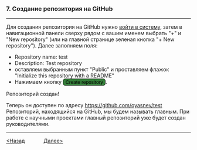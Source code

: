 ### 7. Создание репозитория на GitHub 

---

Для создания репозитория на GitHub нужно [войти в систему](https://github.com/), затем в навигационной панели сверху рядом с вашим именем выбрать "+" и "New repository" (или на главной странице зеленая кнопка "+ New repository"). Далее заполняем поля: 
- Repository name: test 
- Description: Test repository 
- оставляем выбранным пункт "Public" и проставляем флажок "Initialize this repository with a README" 
- Нажимаем кнопку <button style="background-color: #347d39;border-radius: 6px; border: 1px solid;">Create repository</button>. 

Репозиторий создан! 

Теперь он доступен по адресу  https://github.com/oyasnev/test Репозиторий, находящийся на GitHub, мы будем называть главным. При работе с научными проектами главный репозиторий уже будет создан руководителями. 

---

[<Назад](./6.md) &nbsp; &nbsp; &nbsp; &nbsp; &nbsp; &nbsp; [Далее>](./8.md)